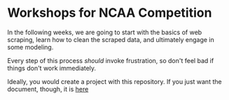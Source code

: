 # Workshops for NCAA Competition

In the following weeks, we are going to start with the basics of web scraping, learn how to clean the scraped data, and ultimately engage in some modeling.

Every step of this process *should* invoke frustration, so don't feel bad if things don't work immediately.

Ideally, you would create a project with this repository. If you just want the document, though, it is [here](https://www3.nd.edu/~sberry5/scraping.html "You are missing out on the Github experience and you might not be getting the most up-to-date document!")
